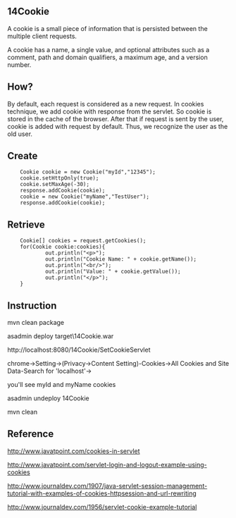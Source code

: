 14Cookie
--------------

A cookie is a small piece of information that is persisted between the multiple client requests.

A cookie has a name, a single value, and optional attributes such as a comment, path and domain qualifiers, a maximum age, and a version number.

How?
----

By default, each request is considered as a new request. In cookies technique, we add cookie with response from the servlet. 
So cookie is stored in the cache of the browser. After that if request is sent by the user, cookie is added with request by default. 
Thus, we recognize the user as the old user.

Create
------

        Cookie cookie = new Cookie("myId","12345");
        cookie.setHttpOnly(true);
        cookie.setMaxAge(-30);
        response.addCookie(cookie);
		cookie = new Cookie("myName","TestUser");
		response.addCookie(cookie);
		
Retrieve
---------

		Cookie[] cookies = request.getCookies();
		for(Cookie cookie:cookies){
                out.println("<p>");
                out.println("Cookie Name: " + cookie.getName());
                out.println("<br/>");
                out.println("Value: " + cookie.getValue());
                out.println("</p>");
        }
		
Instruction
-----------

mvn clean package

asadmin deploy target\14Cookie.war

http://localhost:8080/14Cookie/SetCookieServlet

chrome->Setting->(Privacy->Content Setting)-Cookies->All Cookies and Site Data-Search for 'localhost'->

you'll see myId and myName cookies

asadmin undeploy 14Cookie

mvn clean

Reference
----------

http://www.javatpoint.com/cookies-in-servlet

http://www.javatpoint.com/servlet-login-and-logout-example-using-cookies

http://www.journaldev.com/1907/java-servlet-session-management-tutorial-with-examples-of-cookies-httpsession-and-url-rewriting

http://www.journaldev.com/1956/servlet-cookie-example-tutorial

